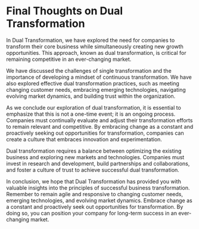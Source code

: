 Final Thoughts on Dual Transformation
=================================================

In Dual Transformation, we have explored the need for companies to transform their core business while simultaneously creating new growth opportunities. This approach, known as dual transformation, is critical for remaining competitive in an ever-changing market.

We have discussed the challenges of single transformation and the importance of developing a mindset of continuous transformation. We have also explored effective dual transformation practices, such as meeting changing customer needs, embracing emerging technologies, navigating evolving market dynamics, and building trust within the organization.

As we conclude our exploration of dual transformation, it is essential to emphasize that this is not a one-time event; it is an ongoing process. Companies must continually evaluate and adjust their transformation efforts to remain relevant and competitive. By embracing change as a constant and proactively seeking out opportunities for transformation, companies can create a culture that embraces innovation and experimentation.

Dual transformation requires a balance between optimizing the existing business and exploring new markets and technologies. Companies must invest in research and development, build partnerships and collaborations, and foster a culture of trust to achieve successful dual transformation.

In conclusion, we hope that Dual Transformation has provided you with valuable insights into the principles of successful business transformation. Remember to remain agile and responsive to changing customer needs, emerging technologies, and evolving market dynamics. Embrace change as a constant and proactively seek out opportunities for transformation. By doing so, you can position your company for long-term success in an ever-changing market.
